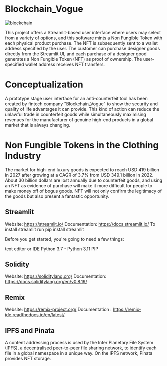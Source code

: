 # Blockchain_Vogue

![blockchain](https://user-images.githubusercontent.com/102783432/232370447-f5f5c770-bef0-4c9c-8ba5-aa05ca407dbb.jpg)


This project offers a Streamlit-based user interface where users may select from a variety of options, and this software mints a Non Fungible Token with each physical product purchase. The NFT is subsequently sent to a wallet address specified by the user.  The customer can purchase designer goods directly from the Streamlit UI, and each purchase of a designer good generates a Non Fungible Token (NFT) as proof of ownership. The user-specified wallet address receives NFT transfers.

# Conceptualization

A prototype stage user interface for an anti-counterfeit tool has been created by fintech company "Blockchain_Vogue" to show the security and quality of life advantages it can provide. This kind of action can reduce the unlawful trade in counterfeit goods while simultaneously maximising revenues for the manufacturer of genuine high-end products in a global market that is always changing.

# Non Fungible Tokens in the Clothing Industry

The market for high-end luxury goods is expected to reach USD 419 billion in 2027 after growing at a CAGR of 3.7% from USD 349.1 billion in 2022. About 30 billion dollars are lost annually due to counterfeit goods, and using an NFT as evidence of purchase will make it more difficult for people to make money off of bogus goods. NFT will not only confirm the legitimacy of the goods but also present a fantastic opportunity.

## Streamlit 

Website: https://streamlit.io/ 
Documentation: https://docs.streamlit.io/ 
To install streamlit run pip install streamlit 

Before you get started, you're going to need a few things:

text editor or IDE 
Python 3.7 - Python 3.11
PIP 

## Solidity

Website: https://soliditylang.org/ 
Documentation: https://docs.soliditylang.org/en/v0.8.19/

## Remix

Website: https://remix-project.org/ 
Documentation : https://remix-ide.readthedocs.io/en/latest/ 


## IPFS and Pinata

A content addressing process is used by the Inter Planetary File System (IPFS), a decentralised peer-to-peer file sharing network, to identify each file in a global namespace in a unique way. On the IPFS network, Pinata provides NFT storage.

